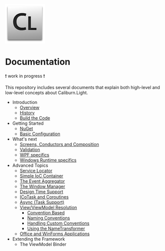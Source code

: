 ![Logo](images/logo.png)

# Documentation

:heavy_exclamation_mark: work in progress :heavy_exclamation_mark:

This repository includes several documents that explain both high-level and low-level concepts about Caliburn.Light.

- Introduction
  - [Overview](overview.md)
  - [History](history.md)
  - [Build the Code](build.md)
- Getting Started
  - [NuGet](nuget.md)
  - [Basic Configuration](configuration.md)
- What's next
  - [Screens, Conductors and Composition](composition.md)
  - [Validation](validation.md)
  - [WPF specifics](wpf.md)
  - [Windows Runtime specifics](windows-runtime.md)
- Advanced Topics
  - [Service Locator](service-locator.md)
  - [Simple IoC Container](simple-container.md)
  - [The Event Aggregator](event-aggregator.md)
  - [The Window Manager](window-manager.md)
  - [Design Time Support](design-time.md)
  - [ICoTask and Coroutines](coroutines.md)
  - [Async (Task Support)](async.md)
  - [View/ViewModel Resolution](viewmodel-resolver.md)
    - [Convention Based](conventions.md)
    - [Naming Conventions](naming-conventions.md)
    - [Handling Custom Conventions](custom-conventions.md)
    - [Using the NameTransformer](name-transformer.md)
  - [Office and WinForms Applications](winforms.md)
- Extending the Framework
  - The ViewModel Binder
